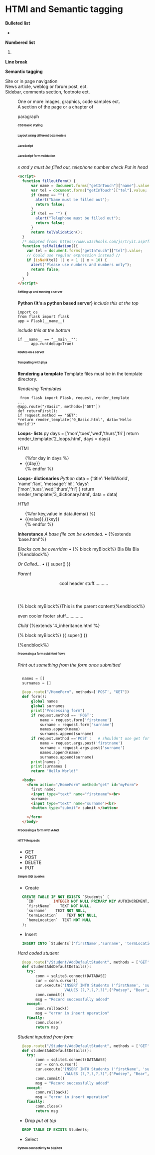 # HTMl and Semantic tagging
**Bulleted list**
<ul>
  <li></li>
</ul>

**Numbered list**
<ol>
  <li></li>
</ol>

**Line break**
<br>

**Semantic tagging**
<nav> Site or in page navigation
<article> News article, weblog or forum post, ect.
<aside> Sidebar, comments section, footnote ect.
<figure> One or more images, graphics, code samples ect.
<section> A section of the page or a chapter of <article>
<p> paragraph

# CSS basic styling



# Layout using different box models



# JavaScript



# JavaScript form validation
*x and y must be filled out, telephone number check*
*Put in head*
```html
<script>
  function filloutForm() {
      var name = document.forms["getInTouch"]["name"].value;
      var tel = document.forms["getInTouch"]["tel"].value;
      if (name == "") {
        alert("Name must be filled out");
        return false;
      }
      if (tel == "") {
        alert("Telephone must be filled out");
        return false;
      }
      return telValidation();
  }
  /* Adapted from: https://www.w3schools.com/js/tryit.asp?filename=tryjs_validation_number (retrived: 1/11/17) */
  function telValidation(){
    var tel = document.forms["getInTouch"]["tel"].value;
    // Could use regular expression instead //
    if (isNaN(tel) || x < 1 || x > 10) {
      alert("Please use numbers and numbers only");
      return false;
    }
  }
</script>
```

# Setting up and running a server
**Python (It's a python based server)**
*include this at the top*
  ```
  import os
  from flask import flask
  app = Flask(__name__)
  ```

*include this at the bottom*
  ```
  if __name__ == "__main__"':
        app.run(debug=True)
  ```

# Routes on a server



# Templating with jinja
**Rendering a template**
Template files must be in the template directory.

*Rendering Templates*
```
 from flask import Flask, request, render_template
...
@app.route("/Basic", methods=['GET'])
def returnFirst():
if request.method == 'GET':
*return render_template('0_Basic.html', data='Hello World')*
```

**Loops- lists**
py
days = ['mon','tues','wed','thurs','fri']
return render_template('2_loops.html', days = days)

HTMl
<ul>
{%for day in days %}
<li>{{day}}</li>
{% endfor %}
</ul>

**Loops- dictionaries**
*Python*
data = {'title':'HelloWorld',
'name':'Ian',
'message':'hi!',
'days': ['mon','tues','wed','thurs','fri']
}
return render_template('3_dictionary.html', data = data)

*HTMl*
<ul>
{%for key,value in data.items() %}
<li>{{value}},{{key}}</li>
{% endfor %}
</ul>

**Inheretance**
*A base file can be extended.*
• {%extends ‘base.html'%}

*Blocks can be overriden*
• {% block myBlock%} Bla Bla Bla {%endblock%}

*Or Called…*
   • {{ super() }}

*Parent*
<!doctype html>
<html>
<head>
  <title>Inheritance</title>
</head>
<body>
  <header>
    cool header stuff...........
  </header>

  {% block myBlock%}This is the parent content{%endblock%}

  <footer>
    even cooler footer stuff..............
  </footer>
</body>
</html>

*Child*
{%extends '4_inheritance.html'%}

{% block myBlock%}
{{ super() }}
<!-- Hi This is the child content -->
{%endblock%}


# Processing a form (std html flow)

*Print out something from the form once submitted*
```python

  names = []
  surnames = []

  @app.route("/HomeForm", methods=['POST', "GET"])
  def form():
      global names
      global surnames
      print("Processing form")
      if request.method == 'POST':
          name = request.form['firstname']
          surname = request.form['surname']
          names.append(name)
          surnames.append(surname)
      if request.method =='POST':   # shouldn't use get for adding data
          name = request.args.post('firstname')
          surname = request.args.post('surname')
          names.append(name)
          surnames.append(surname)
      print(names )
      print(surnames )
      return "Hello World!"
  ```

```html
  <body>
    <form action="/HomeForm" method="get" id="myForm">
      first name:
      <input type="text" name="firstname"><br>
      surname:
      <input type="text" name="surname"><br>
      <button type="submit"> submit </button>

    </form>
  </body>
```
# Processing a form with AJAX



# HTTP Requests
- GET
- POST
- DELETE
- PUT


# Simple SQl queries
- Create
```SQl
  CREATE TABLE IF NOT EXISTS `Students` (
    `ID`        INTEGER NOT NULL PRIMARY KEY AUTOINCREMENT,
    `firstName`    TEXT NOT NULL,
    `surname`    TEXT NOT NULL,
    `termLocation`    TEXT NOT NULL,
    `homeLocation`  TEXT NOT NULL
  );

  ```

- Insert
```SQl
  INSERT INTO `Students`('firstName','surname', 'termLocation', 'homeLocation' ) VALUES ('Ian','Cooper','Cardiff',  'Devon');
  ```

*Hard coded student*
```Python
  @app.route("/Student/AddDefaultStudent", methods = ['GET'])
  def studentAddDefaultDetails():
  	try:
  		conn = sqlite3.connect(DATABASE)
  		cur = conn.cursor()
  		cur.execute("INSERT INTO Students ('firstName', 'surname', 'termLocation', 'homeLocation', 'public')\
  					 VALUES (?,?,?,?,?)",("Pudsey", "Bear", "Cardiff", "BBC", "True") )
  		conn.commit()
  		msg = "Record successfully added"
  	except:
  		conn.rollback()
  		msg = "error in insert operation"
  	finally:
  		conn.close()
  		return msg
  ```
  
*Student inputted from form*
```Python
  @app.route("/Student/AddDefaultStudent", methods = ['GET'])
  def studentAddDefaultDetails():
  	try:
  		conn = sqlite3.connect(DATABASE)
  		cur = conn.cursor()
  		cur.execute("INSERT INTO Students ('firstName', 'surname', 'termLocation', 'homeLocation', 'public')\
  					 VALUES (?,?,?,?,?)",("Pudsey", "Bear", "Cardiff", "BBC", "True") )
  		conn.commit()
  		msg = "Record successfully added"
  	except:
  		conn.rollback()
  		msg = "error in insert operation"
  	finally:
  		conn.close()
  		return msg

  ```

- Drop
*put at top*
```SQl
  DROP TABLE IF EXISTS Students;
  ```

- Select


# Python connectivity to SQLite3
